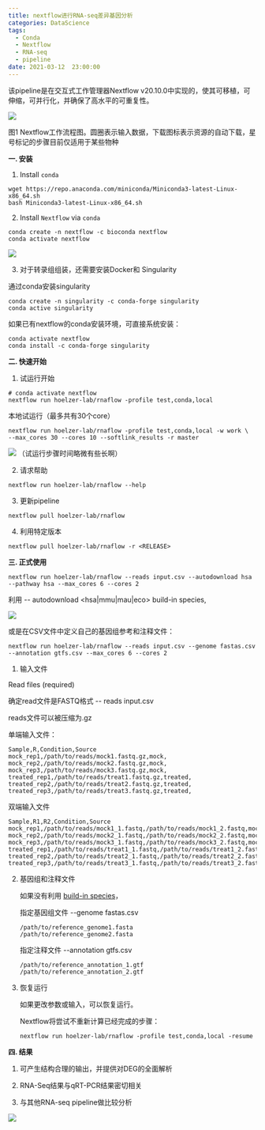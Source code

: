 ```yaml
---
title: nextflow进行RNA-seq差异基因分析
categories: DataScience
tags:
  - Conda
  - Nextflow
  - RNA-seq
  - pipeline
date: 2021-03-12  23:00:00
---
```


该pipeline是在交互式工作管理器Nextflow v20.10.0中实现的，使其可移植，可伸缩，可并行化，并确保了高水平的可重复性。


![](https://tva1.sinaimg.cn/large/008eGmZEly1gogwex8q1dj318k0u0wsg.jpg)

图1 Nextflow工作流程图。圆圈表示输入数据，下载图标表示资源的自动下载，星号标记的步骤目前仅适用于某些物种

**一. 安装**

1. Install `conda`

```shell
wget https://repo.anaconda.com/miniconda/Miniconda3-latest-Linux-x86_64.sh
bash Miniconda3-latest-Linux-x86_64.sh
```

2. Install `Nextflow` via `conda`

```shell
conda create -n nextflow -c bioconda nextflow
conda activate nextflow
```

![](https://tva1.sinaimg.cn/large/008eGmZEly1gogx1jofptj31xw0pgdy9.jpg)

3. 对于转录组组装，还需要安装Docker和 Singularity

通过conda安装singularity

```shell
conda create -n singularity -c conda-forge singularity
conda active singularity
```

如果已有nextflow的conda安装环境，可直接系统安装：

```shell
conda activate nextflow
conda install -c conda-forge singularity
```

**二. 快速开始**

1. 试运行开始

```shell
# conda activate nextflow
nextflow run hoelzer-lab/rnaflow -profile test,conda,local
```
本地试运行（最多共有30个core）

```
nextflow run hoelzer-lab/rnaflow -profile test,conda,local -w work \
--max_cores 30 --cores 10 --softlink_results -r master
```

![](https://tva1.sinaimg.cn/large/008eGmZEly1goh118tkpbj31dk0nqtq9.jpg)
（试运行步骤时间略微有些长啊）

2. 请求帮助

```shell
nextflow run hoelzer-lab/rnaflow --help
```

3. 更新pipeline

```shell
nextflow pull hoelzer-lab/rnaflow
```

4. 利用特定版本

```shell
nextflow pull hoelzer-lab/rnaflow -r <RELEASE>
```

**三. 正式使用**

```shell
nextflow run hoelzer-lab/rnaflow --reads input.csv --autodownload hsa --pathway hsa --max_cores 6 --cores 2
```

利用 -- autodownload <hsa|mmu|mau|eco> build-in species, 

![](https://tva1.sinaimg.cn/large/008eGmZEly1goh1u64vfbj31co0k8420.jpg)

或是在CSV文件中定义自己的基因组参考和注释文件：

```shell
nextflow run hoelzer-lab/rnaflow --reads input.csv --genome fastas.csv --annotation gtfs.csv --max_cores 6 --cores 2
```

1. 输入文件

Read files (required)

确定read文件是FASTQ格式 -- reads input.csv

reads文件可以被压缩为.gz

单端输入文件：

```shell
Sample,R,Condition,Source
mock_rep1,/path/to/reads/mock1.fastq.gz,mock,
mock_rep2,/path/to/reads/mock2.fastq.gz,mock,
mock_rep3,/path/to/reads/mock3.fastq.gz,mock,
treated_rep1,/path/to/reads/treat1.fastq.gz,treated,
treated_rep2,/path/to/reads/treat2.fastq.gz,treated,
treated_rep3,/path/to/reads/treat3.fastq.gz,treated,
```

双端输入文件

```shell
Sample,R1,R2,Condition,Source
mock_rep1,/path/to/reads/mock1_1.fastq,/path/to/reads/mock1_2.fastq,mock,A
mock_rep2,/path/to/reads/mock2_1.fastq,/path/to/reads/mock2_2.fastq,mock,B
mock_rep3,/path/to/reads/mock3_1.fastq,/path/to/reads/mock3_2.fastq,mock,C
treated_rep1,/path/to/reads/treat1_1.fastq,/path/to/reads/treat1_2.fastq,treated,A
treated_rep2,/path/to/reads/treat2_1.fastq,/path/to/reads/treat2_2.fastq,treated,B
treated_rep3,/path/to/reads/treat3_1.fastq,/path/to/reads/treat3_2.fastq,treated,C
```

2. 基因组和注释文件

   如果没有利用 [build-in species](https://github.com/hoelzer-lab/rnaflow#build-in-species)，

   指定基因组文件 --genome fastas.csv

   ```shell
   /path/to/reference_genome1.fasta
   /path/to/reference_genome2.fasta
   ```

   指定注释文件 --annotation gtfs.csv

   ```shell
   /path/to/reference_annotation_1.gtf
   /path/to/reference_annotation_2.gtf
   ```

3. 恢复运行

   如果更改参数或输入，可以恢复运行。

   Nextflow将尝试不重新计算已经完成的步骤：

   ```shell
   nextflow run hoelzer-lab/rnaflow -profile test,conda,local -resume
   ```

**四. 结果**

1. 可产生结构合理的输出，并提供对DEG的全面解析

2. RNA-Seq结果与qRT-PCR结果密切相关

3. 与其他RNA-seq pipeline做比较分析

![](https://tva1.sinaimg.cn/large/008eGmZEly1goh55ohot6j31nt0u0jyk.jpg)


